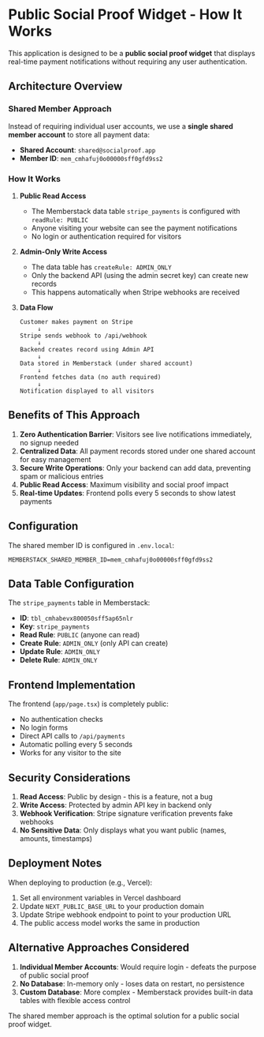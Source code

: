 # Public Social Proof Widget - How It Works

This application is designed to be a **public social proof widget** that displays real-time payment notifications without requiring any user authentication.

## Architecture Overview

### Shared Member Approach

Instead of requiring individual user accounts, we use a **single shared member account** to store all payment data:

- **Shared Account**: `shared@socialproof.app`
- **Member ID**: `mem_cmhafuj0o00000sff0gfd9ss2`

### How It Works

1. **Public Read Access**
   - The Memberstack data table `stripe_payments` is configured with `readRule: PUBLIC`
   - Anyone visiting your website can see the payment notifications
   - No login or authentication required for visitors

2. **Admin-Only Write Access**
   - The data table has `createRule: ADMIN_ONLY`
   - Only the backend API (using the admin secret key) can create new records
   - This happens automatically when Stripe webhooks are received

3. **Data Flow**
   ```
   Customer makes payment on Stripe
        ↓
   Stripe sends webhook to /api/webhook
        ↓
   Backend creates record using Admin API
        ↓
   Data stored in Memberstack (under shared account)
        ↓
   Frontend fetches data (no auth required)
        ↓
   Notification displayed to all visitors
   ```

## Benefits of This Approach

1. **Zero Authentication Barrier**: Visitors see live notifications immediately, no signup needed
2. **Centralized Data**: All payment records stored under one shared account for easy management
3. **Secure Write Operations**: Only your backend can add data, preventing spam or malicious entries
4. **Public Read Access**: Maximum visibility and social proof impact
5. **Real-time Updates**: Frontend polls every 5 seconds to show latest payments

## Configuration

The shared member ID is configured in `.env.local`:

```env
MEMBERSTACK_SHARED_MEMBER_ID=mem_cmhafuj0o00000sff0gfd9ss2
```

## Data Table Configuration

The `stripe_payments` table in Memberstack:
- **ID**: `tbl_cmhabevx800050sff5ap65nlr`
- **Key**: `stripe_payments`
- **Read Rule**: `PUBLIC` (anyone can read)
- **Create Rule**: `ADMIN_ONLY` (only API can create)
- **Update Rule**: `ADMIN_ONLY`
- **Delete Rule**: `ADMIN_ONLY`

## Frontend Implementation

The frontend (`app/page.tsx`) is completely public:
- No authentication checks
- No login forms
- Direct API calls to `/api/payments`
- Automatic polling every 5 seconds
- Works for any visitor to the site

## Security Considerations

1. **Read Access**: Public by design - this is a feature, not a bug
2. **Write Access**: Protected by admin API key in backend only
3. **Webhook Verification**: Stripe signature verification prevents fake webhooks
4. **No Sensitive Data**: Only displays what you want public (names, amounts, timestamps)

## Deployment Notes

When deploying to production (e.g., Vercel):
1. Set all environment variables in Vercel dashboard
2. Update `NEXT_PUBLIC_BASE_URL` to your production domain
3. Update Stripe webhook endpoint to point to your production URL
4. The public access model works the same in production

## Alternative Approaches Considered

1. **Individual Member Accounts**: Would require login - defeats the purpose of public social proof
2. **No Database**: In-memory only - loses data on restart, no persistence
3. **Custom Database**: More complex - Memberstack provides built-in data tables with flexible access control

The shared member approach is the optimal solution for a public social proof widget.
